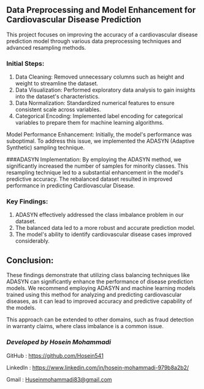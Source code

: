 ## Data Preprocessing and Model Enhancement for Cardiovascular Disease Prediction

This project focuses on improving the accuracy of a cardiovascular disease prediction model through various data preprocessing techniques and advanced resampling methods.

### Initial Steps:
1. Data Cleaning: Removed unnecessary columns such as height and weight to streamline the dataset.
2. Data Visualization: Performed exploratory data analysis to gain insights into the dataset's characteristics.
3. Data Normalization: Standardized numerical features to ensure consistent scale across variables.
4. Categorical Encoding: Implemented label encoding for categorical variables to prepare them for machine learning algorithms.

Model Performance Enhancement:
Initially, the model's performance was suboptimal. To address this issue, we implemented the ADASYN (Adaptive Synthetic) sampling technique.

###ADASYN Implementation:
By employing the ADASYN method, we significantly increased the number of samples for minority classes. This resampling technique led to a substantial enhancement in the model's predictive accuracy. The rebalanced dataset resulted in improved performance in predicting Cardiovascular Disease.

### Key Findings:
1. ADASYN effectively addressed the class imbalance problem in our dataset.
2. The balanced data led to a more robust and accurate prediction model.
3. The model's ability to identify cardiovascular disease cases improved considerably.

## Conclusion:
These findings demonstrate that utilizing class balancing techniques like ADASYN can significantly enhance the performance of disease prediction models. We recommend employing ADASYN and machine learning models trained using this method for analyzing and predicting cardiovascular diseases, as it can lead to improved accuracy and predictive capability of the models.

This approach can be extended to other domains, such as fraud detection in warranty claims, where class imbalance is a common issue.

### *Developed by Hosein Mohammadi*

GitHub : https://github.com/Hosein541

LinkedIn : https://www.linkedin.com/in/hosein-mohammadi-979b8a2b2/

Gmail : Huseinmohammadi83@gmail.com
